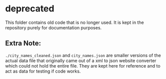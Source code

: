 # deprecated
This folder contains old code that is no longer used. It is kept in the repository purely for documentation purposes.

## Extra Note:
`./city_names_cleaned.json` and `city_names.json` are smaller versions of the actual data file that originally came out of a xml to json website converter which could not hold the entire file. They are kept here for reference and to act as data for testing if code works.